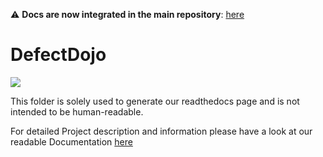 :warning: **Docs are now integrated in the main repository**: [here](https://github.com/DefectDojo/django-DefectDojo/tree/master/docs)

# DefectDojo
![](https://avatars0.githubusercontent.com/u/35606478?s=200&v=4)


This folder is solely used to generate our readthedocs page and is not intended to be human-readable.

For detailed Project description and information please have a look at our readable Documentation [here](https://defectdojo.readthedocs.io/en/latest/)

